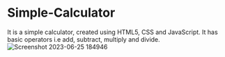 # Simple-Calculator
It is a simple calculator, created using HTML5, CSS and JavaScript. It has basic operators i.e add, subtract, multiply and divide.
![Screenshot 2023-06-25 184946](https://github.com/PatelDharmesh02/Simple-Calculator/assets/129554614/9b932dfb-3cab-43e4-9c58-dee928a60709)
